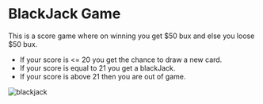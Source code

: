 # BlackJack Game

This is a score game where on winning you get $50 bux and else you loose $50 bux.
* If your score is <= 20 you get the chance to draw a new card.
* If your score is equal to 21 you get a blackJack.
* If your score is above 21 then you are out of game.

![blackjack](https://user-images.githubusercontent.com/19623279/124391136-90939500-dd08-11eb-9ccc-a68b5be4a121.png)
